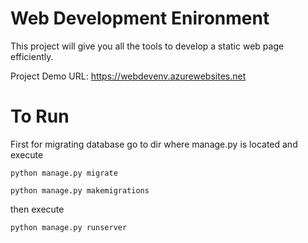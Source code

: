 # Web Development Enironment

This project will give you all the tools to develop a static web page efficiently.

Project Demo URL: https://webdevenv.azurewebsites.net

# To Run

First for migrating database go to dir where manage.py is located and execute

<code>python manage.py migrate</code>

<code>python manage.py makemigrations</code>

then execute

<code>python manage.py runserver</code>


